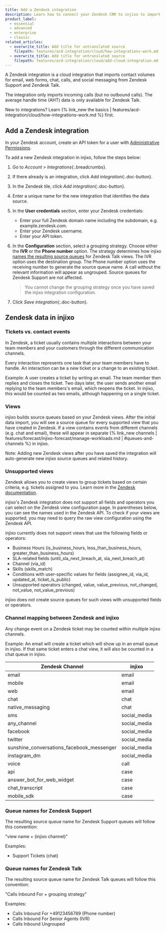 ```yaml
---
title: Add a Zendesk integration
description: Learn how to connect your Zendesk CRM to injixo to import data.
product_label:
  - essential
  - advanced
  - enterprise
  - classic
related_articles:
  - overwrite_title: Add title for untranslated source
    filepath: features/acd-integration/cloud/how-integrations-work.md
  - overwrite_title: Add title for untranslated source
    filepath: features/acd-integration/cloud/add-cloud-integration.md
---
```


A Zendesk integration is a cloud integration that imports contact volumes for email, web forms, chat, calls, and social messaging from Zendesk Support and Zendesk Talk. 

The integration only imports incoming calls (but no outbound calls). The average handle time (AHT) data is only available for Zendesk Talk.

New to integrations? Learn {% link_new the basics | features/acd-integration/cloud/how-integrations-work.md %} first.

## Add a Zendesk integration

In your Zendesk account, create an API token for a user with [Administrative Permissions](https://support.zendesk.com/hc/en-us/articles/4408843355290-Zendesk-for-Salesforce-integration-Required-profile-permissions).

To add a new Zendesk integration in injixo, follow the steps below:

1. Go to _Account > Integrations_{:.breadcrumbs}.
2. If there already is an integration, click _Add integration_{:.doc-button}.
3. In the Zendesk tile, click _Add integration_{:.doc-button}.
4. Enter a unique name for the new integration that identifies the data source.
5. In the **User credentials** section, enter your Zendesk credentials:
   * Enter your full Zendesk domain name including the subdomain, e.g. example.zendesk.com.
   * Enter your Zendesk username.
   * Enter your API token.
6. In the **Configuration** section, select a grouping strategy. Choose either the **IVR** or the **Phone number** option. The strategy determines how injixo [names the resulting source queues](#queue-names-for-zendesk-talk) for Zendesk Talk views. The IVR option uses the destination group. The Phone number option uses the receiving number to generate the source queue name. A call without the relevant information will appear as ungrouped. Source queues for Zendesk Support are not affected.

   > You cannot change the grouping strategy once you have saved the injixo integration configuration.

7. Click _Save integration_{:.doc-button}.

## Zendesk data in injixo

### Tickets vs. contact events

In Zendesk, a ticket usually contains multiple interactions between your team members and your customers through the different communication channels.

Every interaction represents one task that your team members have to handle. An interaction can be a new ticket or a change to an existing ticket.

Example: A user creates a ticket by writing an email. The team member then replies and closes the ticket. Two days later, the user sends another email replying to the team members's email, which reopens the ticket. In injixo, this would be counted as two emails, although happening on a single ticket.

### Views

injixo builds source queues based on your Zendesk views. After the initial data import, you will see a source queue for every supported view that you have created in Zendesk. If a view contains events from different channels (e.g. chat and email), these will appear in separate {% link_new channels | features/forecast/injixo-forecast/manage-workloads.md | #queues-and-channels %} in injixo.

Note: Adding new Zendesk views after you have saved the integration will auto-generate new injixo source queues and related history.

### Unsupported views

Zendesk allows you to create views to group tickets based on certain criteria, e.g. tickets assigned to you. Learn more in the [Zendesk documentation](https://support.zendesk.com/hc/en-us/articles/4408888828570-Creating-views-to-build-customized-lists-of-tickets). 

injixo's Zendesk integration does not support all fields and operators you can select on the Zendesk view configuration page. In parentheses below, you can see the names used in the Zendesk API. To check if your views are supported, you may need to query the raw view configuration using the Zendesk API.

injixo currently does not support views that use the following fields or operators:

- Business Hours (is_business_hours, less_than_business_hours, greater_than_business_hours)
- SLA-related fields (until_sla_next_breach_at, sla_next_breach_at)
- Channel (via_id)
- Skills (skills_match)
- Conditions with user-specific values for fields (assignee_id, via_id, updated_at, ticket_is_public)
- Unsupported operators (changed, value, value_previous, not_changed, not_value, not_value_previous)

injixo does not create source queues for such views with unsupported fields or operators.

### Channel mapping between Zendesk and injixo

Any change event on a Zendesk ticket may be counted within multiple injixo channels.

Example: An email will create a ticket which will show up in an email queue in injixo. If that same ticket enters a chat view, it will also be counted in a chat queue in injixo.

| Zendesk Channel                           | injixo       |
| ----------------------------------------- | ------------ |
| email                                     | email        |
| mobile                                    | email        |
| web                                       | email        |
| chat                                      | chat         |
| native_messaging                          | chat         |
| sms                                       | social_media |
| any_channel                               | social_media |
| facebook                                  | social_media |
| twitter                                   | social_media |
| sunshine_conversations_facebook_messenger | social_media |
| instagram_dm                              | social_media |
| voice                                     | call         |
| api                                       | case         |
| answer_bot_for_web_widget                 | case         |
| chat_transcript                           | case         |
| mobile_sdk                                | case         |

### Queue names for Zendesk Support

The resulting source queue name for Zendesk Support queues will follow this convention:

"view name + (injixo channel)"

Examples:

- Support Tickets (chat)

### Queue names for Zendesk Talk

The resulting source queue name for Zendesk Talk queues will follow this convention:

"Calls Inbound For + grouping strategy"

Examples:

- Calls Inbound For +49123456789 (Phone number)
- Calls Inbound For Senior Agents (IVR)
- Calls Inbound Ungrouped
